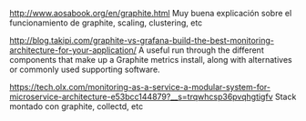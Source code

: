 http://www.aosabook.org/en/graphite.html
  Muy buena explicación sobre el funcionamiento de graphite, scaling, clustering, etc

http://blog.takipi.com/graphite-vs-grafana-build-the-best-monitoring-architecture-for-your-application/
  A useful run through the different components that make up a Graphite metrics install, along with alternatives or commonly used supporting software.


https://tech.olx.com/monitoring-as-a-service-a-modular-system-for-microservice-architecture-e53bcc144879?__s=trqwhcsp36pvqhgtigfv
  Stack montado con graphite, collectd, etc
